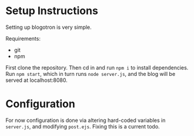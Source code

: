 # Setup Instructions

Setting up blogotron is very simple.

Requirements:

* git
* npm

First clone the repository. Then cd in and run `npm i` to install dependencies. 
Run `npm start`, which in turn runs `node server.js`, and the blog will be served at 
localhost:8080. 

# Configuration
For now configuration is done via altering hard-coded variables in `server.js`, and modifying
`post.ejs`. Fixing this is a current todo.
